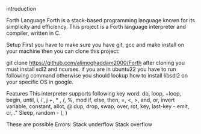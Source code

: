 introduction 

Forth Language
Forth is a stack-based programming language known for its simplicity and efficiency. This project is a Forth language interpreter and compiler, written in C.

Setup
First you have to make sure you have git, gcc and make install on your machine then you can clone this project:

git clone https://github.com/alimoghaddam2000/Forth
after cloning you must install sdl2 and ncurses. if you are in ubuntu22 you have to run following command otherwise you should lookup how to install libsdl2 on your specific OS in google.

Features
This interpreter supports following key word:
do, loop, +loop, begin, until, i, i', j
+, * , /, %, mod
if, else, then, =, <, >, and, or, invert
variable, constant, allot, @
dup, drop, swap, over, rot,
key, last-key - emit, cr, ."
Sleep, random - (, )

These are possible Errors:
Stack underflow
Stack overflow










































